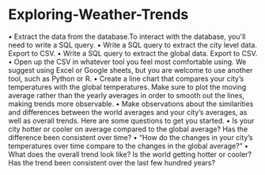 # Exploring-Weather-Trends

•	Extract the data from the database.To interact with the database, you'll need to write a SQL query.
•	Write a SQL query to extract the city level data. Export to CSV.
•	Write a SQL query to extract the global data. Export to CSV.
•	Open up the CSV in whatever tool you feel most comfortable using. We suggest using Excel or Google sheets, but you are welcome to use another tool, such as Python or R.
•	Create a line chart that compares your city’s temperatures with the global temperatures. Make sure to plot the moving average rather than the yearly averages in order to smooth out the lines, making trends more observable.
•	Make observations about the similarities and differences between the world averages and your city’s averages, as well as overall trends. Here are some questions to get you started.
•	Is your city hotter or cooler on average compared to the global average? Has the difference been consistent over time?
•	“How do the changes in your city’s temperatures over time compare to the changes in the global average?”
•	What does the overall trend look like? Is the world getting hotter or cooler? Has the trend been consistent over the last few hundred years?
